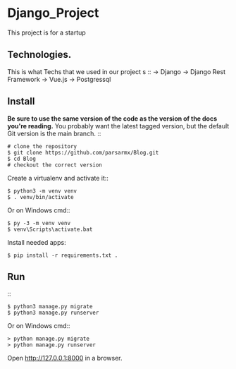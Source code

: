 


Django_Project
======

This project is for a startup

Technologies. 
-------
This is what Techs that we used in our project
s ::
    -> Django
    -> Django Rest Framework
    -> Vue.js
    -> Postgressql
    
Install
-------

**Be sure to use the same version of the code as the version of the docs
you're reading.** You probably want the latest tagged version, but the
default Git version is the main branch. ::

    # clone the repository
    $ git clone https://github.com/parsarmx/Blog.git
    $ cd Blog
    # checkout the correct version

Create a virtualenv and activate it::

    $ python3 -m venv venv
    $ . venv/bin/activate

Or on Windows cmd::

    $ py -3 -m venv venv
    $ venv\Scripts\activate.bat

Install needed apps:

    $ pip install -r requirements.txt .




Run
---

::

    $ python3 manage.py migrate
    $ python3 manage.py runserver

Or on Windows cmd::

    > python manage.py migrate
    > python manage.py runserver

Open http://127.0.0.1:8000 in a browser.



